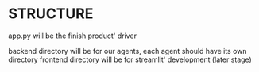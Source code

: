 # STRUCTURE
app.py will be the finish product' driver

backend directory will be for our agents, each agent should have its own directory
frontend directory will be for streamlit' development (later stage)
